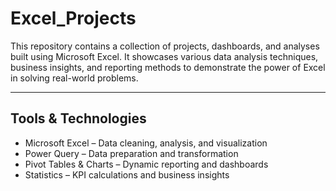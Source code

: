 # Excel_Projects

This repository contains a collection of projects, dashboards, and analyses built using Microsoft Excel.
It showcases various data analysis techniques, business insights, and reporting methods to demonstrate the power of Excel in solving real-world problems.

---

## Tools & Technologies

- Microsoft Excel – Data cleaning, analysis, and visualization  
- Power Query – Data preparation and transformation  
- Pivot Tables & Charts – Dynamic reporting and dashboards  
- Statistics – KPI calculations and business insights

  
 


